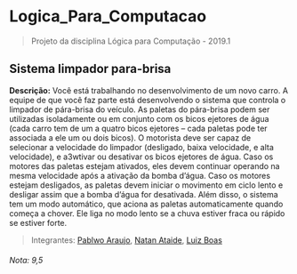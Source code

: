 # Logica_Para_Computacao
> Projeto da disciplina Lógica para Computação - 2019.1
 
## Sistema limpador para-brisa

 **Descrição:** Você está trabalhando no desenvolvimento de um novo carro. A equipe de que você faz parte está desenvolvendo o sistema que controla o limpador de pára-brisa do veículo. As paletas do pára-brisa podem ser utilizadas isoladamente ou em conjunto com os bicos ejetores de água (cada carro tem de um a quatro bicos ejetores – cada paletas pode ter associada a ele um ou dois bicos). O motorista deve ser capaz de selecionar a velocidade do limpador (desligado, baixa velocidade, e alta velocidade), e a3wtivar ou desativar os bicos ejetores de água. Caso os motores das paletas estejam ativados, eles devem continuar operando na mesma velocidade após a ativação da bomba d’água. Caso os motores estejam desligados, as paletas devem iniciar o movimento em ciclo lento e desligar assim que a bomba d’água for desativada. Além disso, o sistema tem um modo automático, que aciona as paletas automaticamente quando começa a chover. Ele liga no modo lento se a chuva estiver fraca ou rápido se estiver forte.

> Integrantes: [Pablwo Araujo](https://github.com/pablwoAraujo), [Natan Ataide](https://github.com/natansouzaa), [Luiz Boas](https://github.com/LFVilasBoas)

###### Nota: 9,5